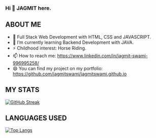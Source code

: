 ### Hi 👋 JAGMIT here.

<!--
**jagmitswami/jagmitswami** is a ✨ _special_ ✨ repository because its `README.md` (this file) appears on your GitHub profile.

Here are some ideas to get you started:

- 🔭 I’m currently working on 
- 🌱 I’m currently learning ... Backend Development with JAVA.
- 👯 I’m looking to collaborate on ...
- 🤔 I’m looking for help with ...
- 💬 Ask me about ...
- 📫 How to reach me: ...
- 😄 Pronouns: ...
- ⚡ Fun fact: ...
-->

ABOUT ME
---------------------------------------------------------------------------------------------------


* 👯 Full Stack Web Development  with HTML, CSS and JAVASCRIPT.
* 🌱 I’m currently learning Backend Development with JAVA.
* ⚡ Childhood interest: Horse Riding.
* 📫 How to reach me: https://www.linkedin.com/in/jagmit-swami-996995258/
* 😄 You can find my project on my portfolio: https://github.com/jagmitswami/jagmitswami.github.io

MY STATS
---------------------------------------------------------------------------------------------------
[![GitHub Streak](https://github-readme-streak-stats.herokuapp.com?user=jagmitswami&theme=ayu-mirage)](https://git.io/streak-stats)

LANGUAGES USED
---------------------------------------------------------------------------------------------------
[![Top Langs](https://github-readme-stats.vercel.app/api/top-langs/?username=jagmitswami&layout=compact)](https://github.com/jagmitswami/github-readme-stats)
